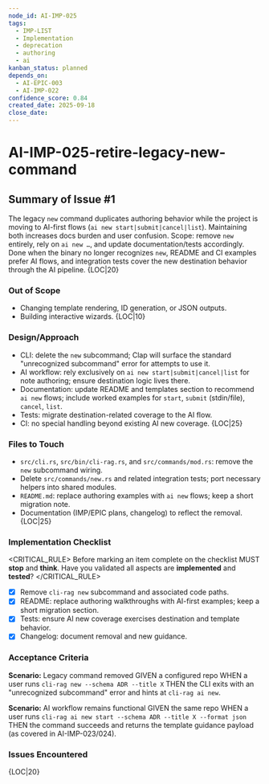 ```yaml
---
node_id: AI-IMP-025
tags:
  - IMP-LIST
  - Implementation
  - deprecation
  - authoring
  - ai
kanban_status: planned
depends_on:
  - AI-EPIC-003
  - AI-IMP-022
confidence_score: 0.84
created_date: 2025-09-18
close_date:
---
```


# AI-IMP-025-retire-legacy-new-command

## Summary of Issue #1
The legacy `new` command duplicates authoring behavior while the project is moving to AI-first flows (`ai new start|submit|cancel|list`). Maintaining both increases docs burden and user confusion. Scope: remove `new` entirely, rely on `ai new …`, and update documentation/tests accordingly. Done when the binary no longer recognizes `new`, README and CI examples prefer AI flows, and integration tests cover the new destination behavior through the AI pipeline. {LOC|20}

### Out of Scope 
- Changing template rendering, ID generation, or JSON outputs.
- Building interactive wizards. {LOC|10}

### Design/Approach  
- CLI: delete the `new` subcommand; Clap will surface the standard "unrecognized subcommand" error for attempts to use it.
- AI workflow: rely exclusively on `ai new start|submit|cancel|list` for note authoring; ensure destination logic lives there.
- Documentation: update README and templates section to recommend `ai new` flows; include worked examples for `start`, `submit` (stdin/file), `cancel`, `list`.
- Tests: migrate destination-related coverage to the AI flow.
- CI: no special handling beyond existing AI new coverage. {LOC|25}

### Files to Touch
- `src/cli.rs`, `src/bin/cli-rag.rs`, and `src/commands/mod.rs`: remove the `new` subcommand wiring.
- Delete `src/commands/new.rs` and related integration tests; port necessary helpers into shared modules.
- `README.md`: replace authoring examples with `ai new` flows; keep a short migration note.
- Documentation (IMP/EPIC plans, changelog) to reflect the removal. {LOC|25}

### Implementation Checklist

<CRITICAL_RULE>
Before marking an item complete on the checklist MUST **stop** and **think**. Have you validated all aspects are **implemented** and **tested**? 
</CRITICAL_RULE> 

- [x] Remove `cli-rag new` subcommand and associated code paths.
- [x] README: replace authoring walkthroughs with AI-first examples; keep a short migration section.
- [x] Tests: ensure AI new coverage exercises destination and template behavior.
- [x] Changelog: document removal and new guidance.

### Acceptance Criteria
**Scenario:** Legacy command removed
GIVEN a configured repo
WHEN a user runs `cli-rag new --schema ADR --title X`
THEN the CLI exits with an "unrecognized subcommand" error and hints at `cli-rag ai new`.

**Scenario:** AI workflow remains functional
GIVEN the same repo
WHEN a user runs `cli-rag ai new start --schema ADR --title X --format json`
THEN the command succeeds and returns the template guidance payload (as covered in AI-IMP-023/024).

### Issues Encountered 
{LOC|20}
